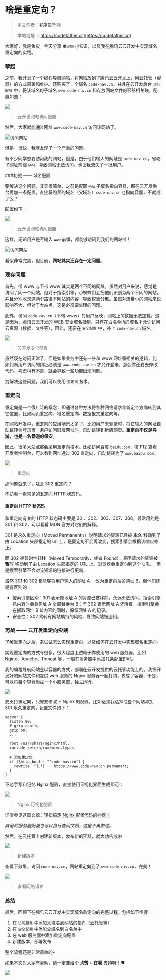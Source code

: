 # 啥是重定向？

> 本文作者：[程序员千羽](https://yuyuanweb.feishu.cn/wiki/Abldw5WkjidySxkKxU2cQdAtnah)
>
> 本站地址：[https://codefather.cn](https://codefather.cn)

大家好，我是鱼皮，今天分享 `重定向` 小知识，以及我在腾讯云云开发中实现域名重定向的实践。

### 孽起

之前，我开发了一个编程导航网站，将网站放到了腾讯云云开发上，用云托管（容器）的方式部署和维护。还购买了一个域名 `code-nav.cn`，并且在云开发后台 `访问服务` 中，将该域名的子域名 `www.code-nav.cn` 和存放网站文件的容器相关联，配置如图：

![](https://pic.yupi.icu/5563/202311071347374.png)

> 云开发网站访问配置

然后，大家就能通过网址 `www.code-nav.cn` 访问该网站了。

![](https://pic.yupi.icu/5563/202311071346677.png)访问网站

但是，很快，我就发现了一个严重的问题。

有不少同学想要访问我的网站，但是，由于他们输入的网址是 `code-nav.cn`，省略了网址前缀 `www`，导致网站无法访问。也让我流失了一批用户。

\###初战 —— 域名配置

要解决这个问题，其实很简单，之前是配置 `www` 子域名指向容器，那在云开发后台再加一条配置，直接将购买的域名（父域名）`code-nav.cn` 也指向容器，不就成了么？

配置如下：

![](https://pic.yupi.icu/5563/202311071346087.png)

> 云开发网站访问配置

这样，无论用户是否输入 `www` 前缀，都能够访问到我们的网站啦！

![](https://pic.yupi.icu/5563/202311071346824.png)访问网站

看似非常完美，但目前，**网站其实还存在一定问题**。

### 现存问题

首先，带 www 与不带 www 其实是两个不同的网址，虽然对用户来说，感觉是访问了同一个网站。但对于搜索引擎，小蜘蛛们会把他们识别为两个不同的网站，并且分别收录这两个路径下网站的内容，导致权重分散。虽然对流量小的网站来说影响不大，但对于大站点，这是必须要处理的问题。

此外，访问 `code-nav.cn`（不带 www）的用户反映，网站上的数据无法加载。这是因为，腾讯云云开发的 WEB 安全域名限制，只有在白名单内的域名才允许访问云资源（数据、文件等），因此，还要在 `安全配置` 中，补上 `code-nav.cn` 域名。

![](https://pic.yupi.icu/5563/202311071346212.png)

> 云开发安全配置

虽然现在访问正常了，但是如果业务中还有一些和 www 网址强相关的逻辑，比如判断用户访问的网址必须是 `www.code-nav.cn` 才允许登录，那么你还要去修改代码，考虑稍有不周，就会导致一些功能出现问题。

为解决这些问题，我们可以使用 `重定向` 技术。

### 重定向

重定向是一个很广泛的概念，即通过各种方法将各种网络请求重新定个方向转到其它位置，比如网页重定向、域名重定向、数据报文重定向等。

在网站开发中，重定向的应用场景太多了，比如用户未登录时，将它输入的网址自动跳转为登录页；用户访问旧版网址时，自动跳转到新版网页。**重定向不仅是导游，也是一名霸道的保安。**

因此，很多大站点都会采用重定向技术。比如访问百度 `baidu.com`，按 F12 查看开发者控制台，可以看到网址通过 302 重定向，自动跳转为了 `www.baidu.com`。

![](https://pic.yupi.icu/5563/202311071346576.png)

> 重定向

那问题就来了，啥是 302 重定向？

不妨看一看常见的重定向 HTTP 状态码。

#### 重定向 HTTP 状态码

和重定向有关的 HTTP 状态码主要是 301、302、303、307、308，最常用的是 301 和 302，可以看看 MDN 官方对它们的解释。

301 是永久重定向（Moved Permanently）说明请求的资源已经被 **永久** 移动到了由 Location 头部指定的 url 上，是固定的不会再改变，搜索引擎会根据该响应修正。

而 302 是暂时性转移（Moved Temporarily，或者 Found），表明请求的资源被 **暂时** 移动到了由 Location 头部指定的 URL 上。浏览器会重定向到这个 URL， 但是搜索引擎不会对该资源的链接进行更新。

虽然 301 和 302 都能够将用户输入的网址 A， 改为重定向后的网址 B，但他们还是有区别的：

- 搜索引擎区别：301 表示原地址 A 的资源已被移除，永远无法访问，搜索引擎抓内容时会将网址 A 全部替换为 B；而 302 表示网址 A 还活着，搜索引擎会在抓取网址 B 新内容的同时，保留网址 A 的记录。
- 安全性：302 跳转有网站劫持的风险，导致网站被盗用。

### 再战 —— 云开发重定向实践

了解重定向之后，来试试怎么实现重定向，以及如何在云开发中实现域名重定向。

实现重定向的方式有很多，很大程度上依赖于你使用的 web 服务器，比如 Nginx、Apache、Tomcat 等，一般在服务器中添加几条配置即可。

我的编程导航网站是以容器的方式，部署在云开发提供的云托管功能上的。我把开发好的网站文件和提供 web 服务的 Nginx 服务器一起打包，做成了容器，于是，可以将每个容器当成一个小服务器，独立运行。

![](https://pic.yupi.icu/5563/202311071346574.png)

要支持重定向，只需要修改下 Nginx 的配置。比如这里我选择给整个网站添加 301 永久重定向，配置文件如下：

```
server {
  listen 80;
  # gzip config
  gzip on;
  ...

  root /usr/share/nginx/html;
  include /etc/nginx/mime.types;

  # 添加重定向
  if ($http_host ~ "^code-nav.cn") {
    rewrite  ^(.*)    https://www.code-nav.cn permanent;
  }
}
```

不必手写和记忆 Nginx 配置，直接使用可视化界面生成即可：

![](https://pic.yupi.icu/5563/202311071346549.png)

> Nginx 可视化配置

详情参见这篇文章：[轻松搞定 Nginx 配置代码的神器！](https://mp.weixin.qq.com/s?__biz=Mzg2NjU1MjU5Ng==&mid=2247484369&idx=1&sn=da9d7ee4a589cfab9eb7ab0f629f3211&scene=21#wechat_redirect)

*其他的服务器配置也可以自行查阅文档，这里不再赘述。*

然后，在云托管上创建新版本，发布新的容器，就大功告成啦！

![](https://pic.yupi.icu/5563/202311071346106.png)

> 新建版本

查看下效果，访问 `code-nav.cn`，网站重定向到了 `www.code-nav.cn`，完美！

![](https://pic.yupi.icu/5563/202311071346429.png)

> 查看网络请求

### 总结

最后，回顾下在腾讯云云开发中实现域名重定向的完整过程，包括如下步骤：

1. 在 `访问服务` 中添加父域名到网站的指向（云托管等）
2. 在 `安全配置` 中添加父域名到白名单中
3. 在 web 服务器中添加重定向配置
4. 新建版本，部署发布

整个流程还是非常简单的~

如果本文对大家有帮助，请一定要给个 **点赞 + 在看** 支持呀！❤️

![](https://pic.yupi.icu/5563/202311071346681.png)